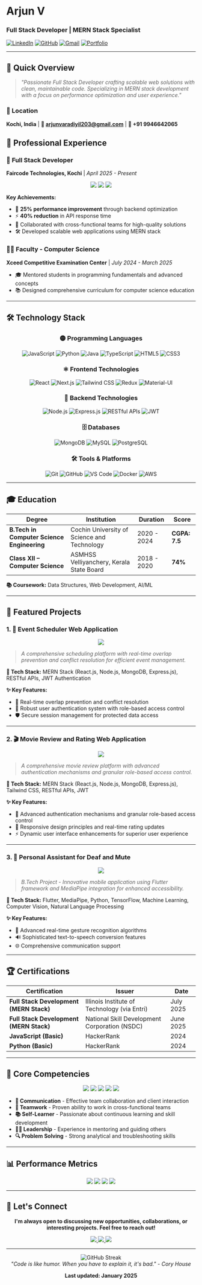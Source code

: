 # Arjun V
### Full Stack Developer | MERN Stack Specialist

[![LinkedIn](https://img.shields.io/badge/LinkedIn-0A66C2?style=for-the-badge&logo=linkedin&logoColor=white)](https://linkedin.com/in/arjunvaradiyil)
[![GitHub](https://img.shields.io/badge/GitHub-181717?style=for-the-badge&logo=github&logoColor=white)](https://github.com/arjunvaradiyil)
[![Gmail](https://img.shields.io/badge/Gmail-EA4335?style=for-the-badge&logo=gmail&logoColor=white)](mailto:arjunvaradiyil203@gmail.com)
[![Portfolio](https://img.shields.io/badge/Portfolio-FF5722?style=for-the-badge&logo=todoist&logoColor=white)](https://arjunvardiyil.github.io)

---

## 🎯 Quick Overview

> *"Passionate Full Stack Developer crafting scalable web solutions with clean, maintainable code. Specializing in MERN stack development with a focus on performance optimization and user experience."*

### 📍 Location
**Kochi, India** | **📧 arjunvaradiyil203@gmail.com** | **📱 +91 9946642065**


## 💼 Professional Experience

### 🎯 **Full Stack Developer** 
**Faircode Technologies, Kochi** | *April 2025 - Present*

<div align="center">
  <img src="https://img.shields.io/badge/Performance%20Improvement-25%25-brightgreen" />
  <img src="https://img.shields.io/badge/API%20Response%20Time-40%25%20Faster-blue" />
  <img src="https://img.shields.io/badge/Code%20Quality-Clean%20%26%20Maintainable-yellow" />
</div>

**Key Achievements:**
- 🚀 **25% performance improvement** through backend optimization
- ⚡ **40% reduction** in API response time
- 🤝 Collaborated with cross-functional teams for high-quality solutions
- 🛠️ Developed scalable web applications using MERN stack

### 👨‍🏫 **Faculty - Computer Science**
**Xceed Competitive Examination Center** | *July 2024 - March 2025*

- 🎓 Mentored students in programming fundamentals and advanced concepts
- 📚 Designed comprehensive curriculum for computer science education

---

## 🛠️ Technology Stack

<div align="center">

### **🟡 Programming Languages**
![JavaScript](https://img.shields.io/badge/JavaScript-F7DF1E?style=flat-square&logo=javascript&logoColor=black)
![Python](https://img.shields.io/badge/Python-3776AB?style=flat-square&logo=python&logoColor=white)
![Java](https://img.shields.io/badge/Java-ED8B00?style=flat-square&logo=openjdk&logoColor=white)
![TypeScript](https://img.shields.io/badge/TypeScript-007ACC?style=flat-square&logo=typescript&logoColor=white)
![HTML5](https://img.shields.io/badge/HTML5-E34F26?style=flat-square&logo=html5&logoColor=white)
![CSS3](https://img.shields.io/badge/CSS3-1572B6?style=flat-square&logo=css3&logoColor=white)

### **⚛️ Frontend Technologies**
![React](https://img.shields.io/badge/React-20232A?style=flat-square&logo=react&logoColor=61DAFB)
![Next.js](https://img.shields.io/badge/Next.js-000000?style=flat-square&logo=next.js&logoColor=white)
![Tailwind CSS](https://img.shields.io/badge/Tailwind_CSS-38B2AC?style=flat-square&logo=tailwind-css&logoColor=white)
![Redux](https://img.shields.io/badge/Redux-593D88?style=flat-square&logo=redux&logoColor=white)
![Material-UI](https://img.shields.io/badge/Material--UI-0081CB?style=flat-square&logo=material-ui&logoColor=white)

### **🔧 Backend Technologies**
![Node.js](https://img.shields.io/badge/Node.js-43853D?style=flat-square&logo=node.js&logoColor=white)
![Express.js](https://img.shields.io/badge/Express.js-404D59?style=flat-square&logo=express&logoColor=white)
![RESTful APIs](https://img.shields.io/badge/RESTful_API-FF6B6B?style=flat-square)
![JWT](https://img.shields.io/badge/JWT-000000?style=flat-square&logo=json-web-tokens&logoColor=white)

### **🗄️ Databases**
![MongoDB](https://img.shields.io/badge/MongoDB-4EA94B?style=flat-square&logo=mongodb&logoColor=white)
![MySQL](https://img.shields.io/badge/MySQL-4479A1?style=flat-square&logo=mysql&logoColor=white)
![PostgreSQL](https://img.shields.io/badge/PostgreSQL-316192?style=flat-square&logo=postgresql&logoColor=white)

### **🛠️ Tools & Platforms**
![Git](https://img.shields.io/badge/Git-F05032?style=flat-square&logo=git&logoColor=white)
![GitHub](https://img.shields.io/badge/GitHub-100000?style=flat-square&logo=github&logoColor=white)
![VS Code](https://img.shields.io/badge/VS_Code-007ACC?style=flat-square&logo=visual-studio-code&logoColor=white)
![Docker](https://img.shields.io/badge/Docker-2496ED?style=flat-square&logo=docker&logoColor=white)
![AWS](https://img.shields.io/badge/AWS-232F3E?style=flat-square&logo=amazon-aws&logoColor=white)

</div>

---

## 🎓 Education

| Degree | Institution | Duration | Score |
|--------|-------------|----------|-------|
| **B.Tech in Computer Science Engineering** | Cochin University of Science and Technology | 2020 - 2024 | **CGPA: 7.5** |
| **Class XII – Computer Science** | ASMHSS Velliyanchery, Kerala State Board | 2018 - 2020 | **74%** |

**📚 Coursework:** Data Structures, Web Development, AI/ML

---

## 🚀 Featured Projects

### 1. 📅 **Event Scheduler Web Application**
<div align="center">
  <img src="https://img.shields.io/badge/MERN%20Stack-React%20%7C%20Node%20%7C%20MongoDB%20%7C%20Express-61DAFB" />
</div>

> *A comprehensive scheduling platform with real-time overlap prevention and conflict resolution for efficient event management.*

**🔧 Tech Stack:** MERN Stack (React.js, Node.js, MongoDB, Express.js), RESTful APIs, JWT Authentication

**✨ Key Features:**
- 🔄 Real-time overlap prevention and conflict resolution
- 🔐 Robust user authentication system with role-based access control
- 🛡️ Secure session management for protected data access

---

### 2. 🎬 **Movie Review and Rating Web Application**
<div align="center">
  <img src="https://img.shields.io/badge/Full%20Stack-MERN%20%7C%20Tailwind%20CSS%20%7C%20JWT-38B2AC" />
</div>

> *A comprehensive movie review platform with advanced authentication mechanisms and granular role-based access control.*

**🔧 Tech Stack:** MERN Stack (React.js, Node.js, MongoDB, Express.js), Tailwind CSS, RESTful APIs, JWT

**✨ Key Features:**
- 🔐 Advanced authentication mechanisms and granular role-based access control
- 📱 Responsive design principles and real-time rating updates
- ⚡ Dynamic user interface enhancements for superior user experience

---

### 3. 🤟 **Personal Assistant for Deaf and Mute**
<div align="center">
  <img src="https://img.shields.io/badge/AI%20%7C%20ML-Flutter%20%7C%20MediaPipe%20%7C%20TensorFlow-02569B" />
</div>

> *B.Tech Project - Innovative mobile application using Flutter framework and MediaPipe integration for enhanced accessibility.*

**🔧 Tech Stack:** Flutter, MediaPipe, Python, TensorFlow, Machine Learning, Computer Vision, Natural Language Processing

**✨ Key Features:**
- 🤖 Advanced real-time gesture recognition algorithms
- 🔊 Sophisticated text-to-speech conversion features
- 🌐 Comprehensive communication support

---

## 🏆 Certifications

<div align="center">

| Certification | Issuer | Date |
|---------------|--------|------|
| **Full Stack Development (MERN Stack)** | Illinois Institute of Technology (via Entri) | July 2025 |
| **Full Stack Development (MERN Stack)** | National Skill Development Corporation (NSDC) | June 2025 |
| **JavaScript (Basic)** | HackerRank | 2024 |
| **Python (Basic)** | HackerRank | 2024 |

</div>

---

## 🌟 Core Competencies

<div align="center">
  <img src="https://img.shields.io/badge/Communication-Expert-4CAF50" />
  <img src="https://img.shields.io/badge/Teamwork-Collaborative-2196F3" />
  <img src="https://img.shields.io/badge/Self--Learner-Continuous%20Learning-FF9800" />
  <img src="https://img.shields.io/badge/Leadership-Mentoring-9C27B0" />
  <img src="https://img.shields.io/badge/Problem%20Solving-Analytical-F44336" />
</div>

- **💬 Communication** - Effective team collaboration and client interaction
- **🤝 Teamwork** - Proven ability to work in cross-functional teams
- **📚 Self-Learner** - Passionate about continuous learning and skill development
- **👨‍💼 Leadership** - Experience in mentoring and guiding others
- **🔍 Problem Solving** - Strong analytical and troubleshooting skills

---

## 📊 Performance Metrics

<div align="center">
  <img src="https://img.shields.io/badge/App%20Performance-25%25%20Improvement-brightgreen" />
  <img src="https://img.shields.io/badge/API%20Response%20Time-40%25%20Reduction-blue" />
  <img src="https://img.shields.io/badge/Code%20Quality-Clean%20%26%20Maintainable-yellow" />
  <img src="https://img.shields.io/badge/Agile%20Methodology-Experienced-orange" />
</div>

---

## 🤝 Let's Connect

<div align="center">
  <p><strong>I'm always open to discussing new opportunities, collaborations, or interesting projects. Feel free to reach out!</strong></p>
  
  <a href="https://linkedin.com/in/arjunvaradiyil">
    <img src="https://img.shields.io/badge/LinkedIn-0A66C2?style=for-the-badge&logo=linkedin&logoColor=white" />
  </a>
  <a href="https://github.com/arjunvardiyil">
    <img src="https://img.shields.io/badge/GitHub-181717?style=for-the-badge&logo=github&logoColor=white" />
  </a>
  <a href="mailto:arjunvaradiyil203@gmail.com">
    <img src="https://img.shields.io/badge/Gmail-EA4335?style=for-the-badge&logo=gmail&logoColor=white" />
  </a>
</div>

---

<div align="center">
  <img src="https://github-readme-streak-stats.herokuapp.com/?user=arjunvardiyil&theme=tokyonight&hide_border=true" alt="GitHub Streak" />
</div>

<div align="center">
  <em>"Code is like humor. When you have to explain it, it's bad." - Cory House</em>
  
  <p><strong>Last updated: January 2025</strong></p>
</div> 
